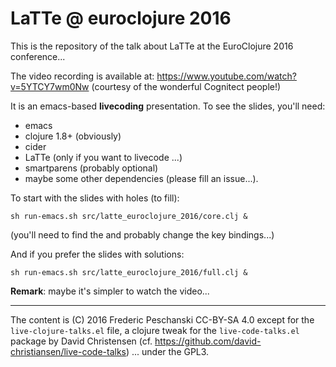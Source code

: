 
LaTTe @ euroclojure 2016
========================

This is the repository of the talk about LaTTe at
the EuroClojure 2016 conference...

The video recording is available at: https://www.youtube.com/watch?v=5YTCY7wm0Nw
(courtesy of the wonderful Cognitect people!)

It is an emacs-based **livecoding** presentation. To see
the slides, you'll need:

  - emacs 
  - clojure 1.8+ (obviously)
  - cider
  - LaTTe (only if you want to livecode ...)
  - smartparens (probably optional)
  - maybe some other dependencies (please fill an issue...).

To start with the slides with holes (to fill):

```
sh run-emacs.sh src/latte_euroclojure_2016/core.clj &
```
(you'll need to find the and probably change the key bindings...)

And if you prefer the slides with solutions:

```
sh run-emacs.sh src/latte_euroclojure_2016/full.clj &
```

**Remark**: maybe it's simpler to watch the video...

----
The content is (C) 2016 Frederic Peschanski CC-BY-SA 4.0
except for the `live-clojure-talks.el` file, a clojure tweak for 
the `live-code-talks.el` package by David Christensen 
(cf. https://github.com/david-christiansen/live-code-talks)
... under the GPL3.
